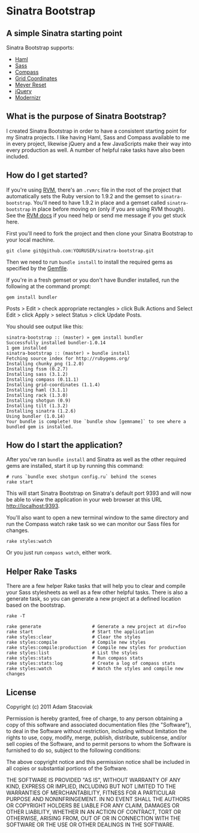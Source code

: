 # Sinatra Bootstrap

## A simple Sinatra starting point

Sinatra Bootstrap supports:

* [Haml](http://haml-lang.com/)
* [Sass](http://sass-lang.com/)
* [Compass](https://github.com/chriseppstein/compass)
* [Grid Coordinates](https://github.com/adamstac/grid-coordinates)
* [Meyer Reset](https://github.com/adamstac/meyer-reset)
* [jQuery](http://jquery.com/)
* [Modernizr](http://www.modernizr.com/)

## What is the purpose of Sinatra Bootstrap?

I created Sinatra Bootstrap in order to have a consistent starting point for my Sinatra projects. I like having Haml, Sass and Compass available to me in every project, likewise jQuery and a few JavaScripts make their way into every production as well. A number of helpful rake tasks have also been included.

## How do I get started?

If you're using [RVM](https://rvm.beginrescueend.com/), there's an `.rvmrc` file in the root of the project that automatically sets the Ruby version to 1.9.2 and the gemset to `sinatra-bootstrap`. You'll need to have 1.9.2 in place and a gemset called `sinatra-bootstrap` in place before moving on (only if you are using RVM though). See the [RVM docs](http://beginrescueend.com/rubies/docs/) if you need help or send me message if you get stuck here.

First you'll need to fork the project and then clone your Sinatra Bootstrap to your local machine.

    git clone git@github.com:YOURUSER/sinatra-bootstrap.git

Then we need to run `bundle install` to install the required gems as specified by the [Gemfile](https://github.com/adamstac/sinatra-bootstrap/blob/master/Gemfile).

If you're in a fresh gemset or you don't have Bundler installed, run the following at the command prompt:

    gem install bundler

Posts > Edit > check appropriate rectangles > click Bulk Actions and Select Edit > click Apply > select Status > click Update Posts.


You should see output like this:

    sinatra-bootstrap :: (master) » gem install bundler
    Successfully installed bundler-1.0.14
    1 gem installed
    sinatra-bootstrap :: (master) » bundle install
    Fetching source index for http://rubygems.org/
    Installing chunky_png (1.2.0)
    Installing fssm (0.2.7)
    Installing sass (3.1.2)
    Installing compass (0.11.1)
    Installing grid-coordinates (1.1.4)
    Installing haml (3.1.1)
    Installing rack (1.3.0)
    Installing shotgun (0.9)
    Installing tilt (1.3.2)
    Installing sinatra (1.2.6)
    Using bundler (1.0.14)
    Your bundle is complete! Use `bundle show [gemname]` to see where a bundled gem is installed.

## How do I start the application?

After you've ran `bundle install` and Sinatra as well as the other required gems are installed, start it up by running this command:

    # runs `bundle exec shotgun config.ru` behind the scenes
    rake start

This will start Sinatra Bootstrap on Sinatra's default port 9393 and will now be able to view the application in your web browser at this URL [http://localhost:9393](http://localhost:9393).

You'll also want to open a new terminal window to the same directory and run the Compass watch rake task so we can monitor our Sass files for changes.

    rake styles:watch

Or you just run `compass watch`, either work.

## Helper Rake Tasks

There are a few helper Rake tasks that will help you to clear and compile your Sass stylesheets as well as a few other helpful tasks. There is also a generate task, so you can generate a new project at a defined location based on the bootstrap.

    rake -T

    rake generate                   # Generate a new project at dir=foo
    rake start                      # Start the application
    rake styles:clear               # Clear the styles
    rake styles:compile             # Compile new styles
    rake styles:compile:production  # Compile new styles for production
    rake styles:list                # List the styles
    rake styles:stats               # Run compass stats
    rake styles:stats:log           # Create a log of compass stats
    rake styles:watch               # Watch the styles and compile new changes

## License

Copyright (c) 2011 Adam Stacoviak

Permission is hereby granted, free of charge, to any person obtaining a copy of this software and associated documentation files (the "Software"), to deal in the Software without restriction, including without limitation the rights to use, copy, modify, merge, publish, distribute, sublicense, and/or sell copies of the Software, and to permit persons to whom the Software is furnished to do so, subject to the following conditions:

The above copyright notice and this permission notice shall be included in all copies or substantial portions of the Software.

THE SOFTWARE IS PROVIDED "AS IS", WITHOUT WARRANTY OF ANY KIND, EXPRESS OR IMPLIED, INCLUDING BUT NOT LIMITED TO THE WARRANTIES OF MERCHANTABILITY, FITNESS FOR A PARTICULAR PURPOSE AND NONINFRINGEMENT. IN NO EVENT SHALL THE AUTHORS OR COPYRIGHT HOLDERS BE LIABLE FOR ANY CLAIM, DAMAGES OR OTHER LIABILITY, WHETHER IN AN ACTION OF CONTRACT, TORT OR OTHERWISE, ARISING FROM, OUT OF OR IN CONNECTION WITH THE SOFTWARE OR THE USE OR OTHER DEALINGS IN THE SOFTWARE.